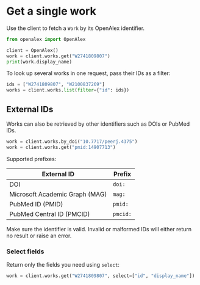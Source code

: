 # Get a single work

Use the client to fetch a `Work` by its OpenAlex identifier.

```python
from openalex import OpenAlex

client = OpenAlex()
work = client.works.get("W2741809807")
print(work.display_name)
```

To look up several works in one request, pass their IDs as a filter:

```python
ids = ["W2741809807", "W2100837269"]
works = client.works.list(filter={"id": ids})
```

## External IDs

Works can also be retrieved by other identifiers such as DOIs or PubMed IDs.

```python
work = client.works.by_doi("10.7717/peerj.4375")
work = client.works.get("pmid:14907713")
```

Supported prefixes:

| External ID | Prefix |
|-------------|-------|
| DOI | `doi:` |
| Microsoft Academic Graph (MAG) | `mag:` |
| PubMed ID (PMID) | `pmid:` |
| PubMed Central ID (PMCID) | `pmcid:` |

Make sure the identifier is valid. Invalid or malformed IDs will either return no result or raise an error.

### Select fields

Return only the fields you need using `select`:

```python
work = client.works.get("W2741809807", select=["id", "display_name"])
```
